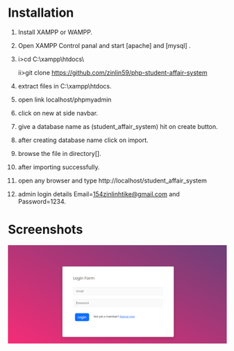 
# Installation

1. Install XAMPP or WAMPP.

2. Open XAMPP Control panal and start [apache] and [mysql] .

3. i>cd C:\\xampp\htdocs\
    
    ii>git clone https://github.com/zinlin59/php-student-affair-system
    
4. extract files in C:\\xampp\htdocs\.

5. open link localhost/phpmyadmin

6. click on new at side navbar.

7. give a database name as (student_affair_system) hit on create button.

8. after creating database name click on import.
9. browse the file in directory[].

10. after importing successfully.

11. open any browser and type http://localhost/student_affair_system

12. admin login details  Email=154zinlinhtike@gmail.com and Password=1234.




# Screenshots
![Image of adduser](https://github.com/zinlin59/react-portfolio/blob/main/src/imgs/php5.png)
